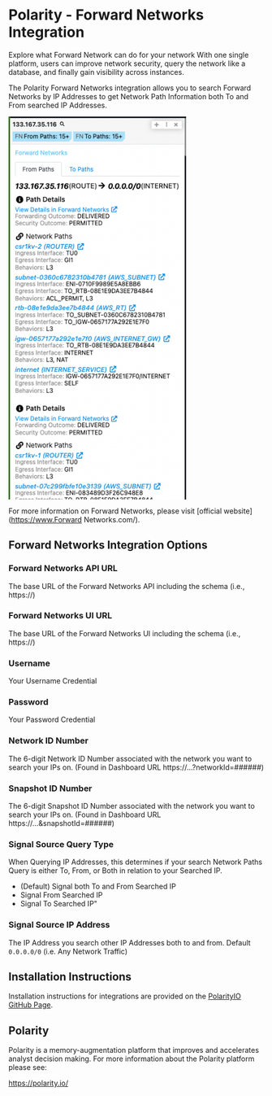 # Polarity - Forward Networks Integration

Explore what Forward Network can do for your network With one single platform, users can improve network security, query the network like a database, and finally gain visibility across instances.

The Polarity Forward Networks integration allows you to search Forward Networks by IP Addresses to get Network Path Information both To and From searched IP Addresses.

<div style="display:flex; align-items: flex-start; justify-content:flex-start; align-items:flex-start; margin-bottom: 7px">
  <img width="350" alt="Integration Example Paths" src="./assets/overlay.png">
</div>

For more information on Forward Networks, please visit [official website](https://www.Forward Networks.com/).

## Forward Networks Integration Options
### Forward Networks API URL
The base URL of the Forward Networks API including the schema (i.e., https://)

### Forward Networks UI URL
The base URL of the Forward Networks UI including the schema (i.e., https://)

### Username
Your Username Credential

### Password
Your Password Credential
     
### Network ID Number
The 6-digit Network ID Number associated with the network you want to search your IPs on. (Found in Dashboard URL https://...?networkId=######)
     
### Snapshot ID Number
The 6-digit Snapshot ID Number associated with the network you want to search your IPs on. (Found in Dashboard URL https://...&snapshotId=######)
      
### Signal Source Query Type
When Querying IP Addresses, this determines if your search Network Paths Query is either To, From, or Both in relation to your Searched IP.

- (Default) Signal both To and From Searched IP
- Signal From Searched IP
- Signal To Searched IP"
  
### Signal Source IP Address
The IP Address you search other IP Addresses both to and from. Default `0.0.0.0/0` (i.e. Any Network Traffic)


## Installation Instructions

Installation instructions for integrations are provided on the [PolarityIO GitHub Page](https://polarityio.github.io/).

## Polarity

Polarity is a memory-augmentation platform that improves and accelerates analyst decision making.  For more information about the Polarity platform please see:

https://polarity.io/
